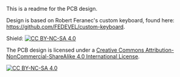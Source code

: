 This is a readme for the PCB design.

Design is based on Robert Feranec's custom keyboard, found here: https://github.com/FEDEVEL/custom-keyboard.


Shield: [![CC BY-NC-SA 4.0][cc-by-nc-sa-shield]][cc-by-nc-sa]

The PCB design is licensed under a
[Creative Commons Attribution-NonCommercial-ShareAlike 4.0 International License][cc-by-nc-sa].

[![CC BY-NC-SA 4.0][cc-by-nc-sa-image]][cc-by-nc-sa]

[cc-by-nc-sa]: http://creativecommons.org/licenses/by-nc-sa/4.0/
[cc-by-nc-sa-image]: https://licensebuttons.net/l/by-nc-sa/4.0/88x31.png
[cc-by-nc-sa-shield]: https://img.shields.io/badge/License-CC%20BY--NC--SA%204.0-lightgrey.svg

